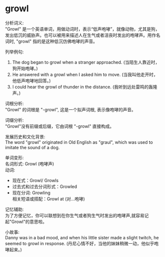 # growl

分析词义:  
"Growl" 是一个英语单词，用做动词时，表示“低声咆哮”，就像动物，尤其是狗，发出低沉的威胁声。也可以被用来描述人在生气或者沮丧时发出的咆哮声。用作名词时, "growl" 指的是这种低沉仿佛咆哮的声音。

  

列举例句:

  

1.  The dog began to growl when a stranger approached. (当陌生人靠近时，狗开始咆哮。)
2.  He answered with a growl when I asked him to move. (当我叫他走开时，他低声咆哮地回答。)
3.  I could hear the growl of thunder in the distance. (我听到远处雷鸣的轰隆声。)

  

词根分析:  
"Growl" 的词根是 "-growl", 这是一个拟声词根, 表示像咆哮的声音。

  

词缀分析:  
"Growl"没有前缀或后缀，它由词根 "-growl" 直接构成。

  

发展历史和文化背景:  
The word "growl" originated in Old English as "graul", which was used to imitate the sound of a dog.

  

单词变形:  
名词形式: Growl (咆哮声)  
动词:

  

*   现在式：Growl/ Growls
*   过去式和过去分词形式：Growled
*   现在分词: Growling  
    相关短语或搭配：Growl at (对…咆哮)

  

记忆辅助:  
为了方便记忆，你可以联想到在你生气或者狗生气时发出的咆哮声,就容易记起"Growl"的意思啦。

  

小故事:  
Danny was in a bad mood, and when his little sister made a slight twitch, he seemed to growl in response. (丹尼心情不好，当他的妹妹稍微一动，他似乎咆哮起来。)
